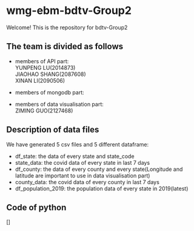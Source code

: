 # wmg-ebm-bdtv-Group2
Welcome! This is the repository for bdtv-Group2


## The team is divided as follows
* members of API part:   
YUNPENG LU(2014873)  
JIAOHAO SHANG(2087608)  
XINAN LI(2090506)
* members of mongodb part:  

* members of data visualisation part:  
ZIMING GUO(2127468)



## Description of data files
We have generated 5 csv files and 5 different dataframe:  
* df_state: the data of every state and state_code  
* state_data: the covid data of every state in last 7 days  
* df_county: the data of every county and every state(Longitude and latitude are important to use in data visualisation part)  
* county_data: the covid data of every county in last 7 days  
* df_population_2019: the population data of every state in 2019(latest)

## Code of python 
[]



